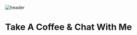 ![header](https://capsule-render.vercel.app/api?type=waving&color=gradient&height=100&section=header&text=Hello!&animation=fadeIn&fontSize=90)

# Take A Coffee & Chat With Me
